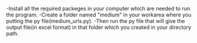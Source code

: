 -Install all the required packeges in your computer which are needed to run the program.
-Create a folder named "medium" in your workarea where you putting the py file(medium_urls.py).
-Then run the py file that will give the output file(in excel format) in that folder which you created in your directory path.
